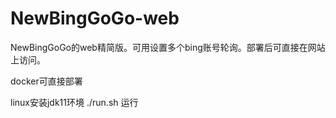 # NewBingGoGo-web
NewBingGoGo的web精简版。可用设置多个bing账号轮询。部署后可直接在网站上访问。

docker可直接部署

linux安装jdk11环境 ./run.sh 运行
